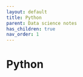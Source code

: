 ```yaml
---
layout: default
title: Python
parent: Data science notes
has_children: true
nav_order: 1
---
```


# Python
